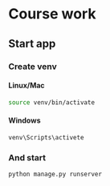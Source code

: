 # Course work

## Start app

### Create venv
#### Linux/Mac
```bash
source venv/bin/activate
```

#### Windows
```shell
venv\Scripts\activete
```

### And start
```bash
python manage.py runserver
```
